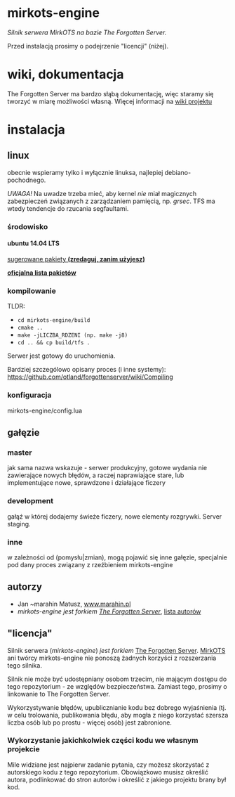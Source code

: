 # mirkots-engine
_Silnik serwera MirkOTS na bazie The Forgotten Server._

Przed instalacją prosimy o podejrzenie "licencji" (niżej).
# wiki, dokumentacja
The Forgotten Server ma bardzo słąbą dokumentację, więc staramy się tworzyć w miarę możliwości własną. Więcej informacji na [wiki projektu](https://github.com/Marahin/mirkots-engine/wiki)

# instalacja

## linux
obecnie wspieramy tylko i wyłącznie linuksa, najlepiej debiano-pochodnego.

*UWAGA!* Na uwadze trzeba mieć, aby kernel *nie* miał magicznych zabezpieczeń związanych z zarządzaniem pamięcią, np. _grsec_.
TFS ma wtedy tendencje do rzucania segfaultami.
### środowisko
#### ubuntu 14.04 LTS

[sugerowane pakiety **(zredaguj, zanim użyjesz)**](http://d.gimb.us/b/047b0de7df56844e9b62587240e4c52a.txt)

[**oficjalna lista pakietów**](https://github.com/otland/forgottenserver/wiki/Compiling)
### kompilowanie
 TLDR:
 - `cd mirkots-engine/build`
 - `cmake ..`
 - `make -jLICZBA_RDZENI (np. make -j8)`
 - `cd .. && cp build/tfs .`

Serwer jest gotowy do uruchomienia.

Bardziej szczególowo opisany proces (i inne systemy): https://github.com/otland/forgottenserver/wiki/Compiling

### konfiguracja

mirkots-engine/config.lua

## gałęzie

### master
jak sama nazwa wskazuje - serwer produkcyjny, gotowe wydania nie zawierające nowych błędów, a raczej naprawiające stare, lub implementujące nowe, sprawdzone i działające ficzery

### development
gałąź w której dodajemy świeże ficzery, nowe elementy rozgrywki. Server staging.

### inne
w zależności od (pomysłu|zmian), mogą pojawić się inne gałęzie, specjalnie pod dany proces związany z rzeźbieniem mirkots-engine

## autorzy
- Jan ~marahin Matusz, www.marahin.pl
- _mirkots-engine_ *jest forkiem [_The Forgotten Server_](https://github.com/otland/forgottenserver)*, [lista autorów](https://github.com/otland/forgottenserver/graphs/contributors)

## "licencja"
Silnik serwera (_mirkots-engine_) *jest forkiem* [The Forgotten Server](https://github.com/otland/forgottenserver). [MirkOTS](www.mirkots.pl) ani twórcy mirkots-engine nie ponoszą żadnych korzyści z rozszerzania tego silnika.

Silnik nie może być udostępniany osobom trzecim, nie mającym dostępu do tego repozytorium - ze względów bezpieczeństwa. Zamiast tego, prosimy o linkowanie to The Forgotten Server.

Wykorzystywanie błędów, upublicznianie kodu bez dobrego wyjaśnienia (tj. w celu trolowania, publikowania błędu, aby mogła z niego korzystać szersza liczba osób lub po prostu - więcej osób) jest zabronione.

### Wykorzystanie jakichkolwiek części kodu we własnym projekcie
Mile widziane jest najpierw zadanie pytania, czy możesz skorzystać z autorskiego kodu z tego repozytorium.
Obowiązkowo musisz określić autora, podlinkować do stron autorów i określić z jakiego projektu brany był kod.
